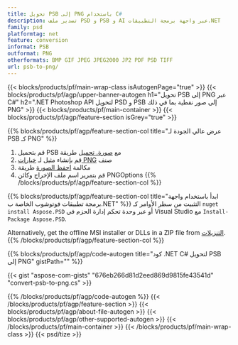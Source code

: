 ```yaml
---
title: تحويل PSB إلى PNG باستخدام C#
description: تصدير ملف PSD و PSB و AI عبر واجهة برمجة التطبيقات.NET
family: psd
platformtag: net
feature: conversion
informat: PSB
outformat: PNG
otherformats: BMP GIF JPEG JPEG2000 JP2 PDF PSD TIFF
url: psb-to-png/
---
```


{{< blocks/products/pf/main-wrap-class isAutogenPage="true" >}}
{{< blocks/products/pf/agp/upper-banner-autogen h1="تحويل PSB إلى PNG عبر C#" h2=".NET Photoshop API لتحويل PSD و PSB إلى صور نقطية بما في ذلك PNG" >}}
{{< blocks/products/pf/main-container >}}
{{< blocks/products/pf/agp/feature-section isGrey="true" >}}

{{% blocks/products/pf/agp/feature-section-col title="عرض عالي الجودة لـ PSB كـ PNG" %}}
1. قم بتحميل PSB مع [صورة. تحميل](https://apireference.aspose.com/psd/net/aspose.psd/image/methods/load/index) طريقة
1. قم بإنشاء مثيل لـ [خيارات PNG](https://apireference.aspose.com/psd/net/aspose.psd.imageoptions/pngoptions) صنف
1. مكالمة [احفظ الصورة](https://apireference.aspose.com/psd/net/aspose.psd/image/methods/save/index) طريقة
1. قم بتمرير اسم ملف الإخراج وكائن PNGOptions
{{% /blocks/products/pf/agp/feature-section-col %}}

{{% blocks/products/pf/agp/feature-section-col title="ابدأ باستخدام واجهة برمجة تطبيقات فوتوشوب الخاصة ب.NET" %}}
التثبيت من سطر الأوامر كـ ```nuget install Aspose.PSD``` أو عبر وحدة تحكم إدارة الحزم في Visual Studio مع ```Install-Package Aspose.PSD```.

Alternatively, get the offline MSI installer or DLLs in a ZIP file from [التنزيلات](https://releases.aspose.com/psd/net).
{{% /blocks/products/pf/agp/feature-section-col %}}

{{% blocks/products/pf/agp/code-autogen title="كود .NET C# لتحويل PSB إلى PNG" gistPath="" %}}

{{< gist "aspose-com-gists" "676eb266d81d2eed869d9815fe43541d" "convert-psb-to-png.cs" >}}

{{% /blocks/products/pf/agp/code-autogen %}}
{{< /blocks/products/pf/agp/feature-section >}}
{{< blocks/products/pf/agp/about-file-autogen >}}
{{< blocks/products/pf/agp/other-supported-autogen >}}
{{< /blocks/products/pf/main-container >}}
{{< /blocks/products/pf/main-wrap-class >}}
{{< psd/tize >}}
